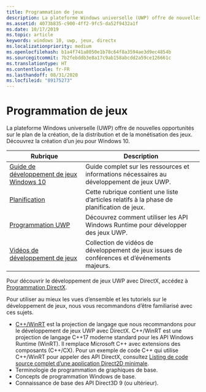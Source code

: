 ```yaml
---
title: Programmation de jeux
description: La plateforme Windows universelle (UWP) offre de nouvelles opportunités sur le plan de la création, de la distribution et de la monétisation des jeux. Découvrez comment créer un jeu ou porter un jeu existant.
ms.assetid: 4073b835-c900-4ff2-9fc5-da52f9432a1f
ms.date: 10/17/2019
ms.topic: article
keywords: windows 10, uwp, jeux, directx
ms.localizationpriority: medium
ms.openlocfilehash: b1a4f741a8050e1b78c64f8a3594ae3d9ec4854b
ms.sourcegitcommit: 7b2febddb3e8a17c9ab158abcdd2a59ce126661c
ms.translationtype: HT
ms.contentlocale: fr-FR
ms.lasthandoff: 08/31/2020
ms.locfileid: "89175273"
---
```

# <a name="game-programming"></a>Programmation de jeux

La plateforme Windows universelle (UWP) offre de nouvelles opportunités sur le plan de la création, de la distribution et de la monétisation des jeux. Découvrez la création d’un jeu pour Windows 10.

| Rubrique | Description |
|-|-|
| [Guide de développement de jeux Windows 10](e2e.md) | Guide complet sur les ressources et informations nécessaires au développement de jeux UWP. |
| [Planification](planning.md) | Cette rubrique contient une liste d’articles relatifs à la phase de planification de jeux. |
| [Programmation UWP](uwp-programming.md) | Découvrez comment utiliser les API Windows Runtime pour développer des jeux UWP. |
| [Vidéos de développement de jeux](game-development-videos.md) | Collection de vidéos de développement de jeux issues de conférences et d’événements majeurs. |

Pour découvrir le développement de jeux UWP avec DirectX, accédez à [Programmation DirectX](directx-programming.md).

Pour utiliser au mieux les vues d’ensemble et les tutoriels sur le développement de jeux, nous vous recommandons d’être familiarisé avec ces sujets.

- [C++/WinRT](../cpp-and-winrt-apis/index.md) est la projection de langage que nous recommandons pour le développement de jeux UWP avec DirectX. C++/WinRT est une projection de langage C++17 moderne standard pour les API Windows Runtime (WinRT). Il remplace Microsoft C++ avec extensions des composants (C++/CX). Pour un exemple de code C++ qui utilise C++/WinRT pour appeler des API DirectX, consultez [Listing de code source complet d’une application Direct2D minimale](../cpp-and-winrt-apis/consume-com.md#full-source-code-listing-of-a-minimal-direct2d-application).
- Terminologie de programmation de graphiques de base.
- Concepts de programmation Windows de base.
- Connaissance de base des API Direct3D 9 (ou ultérieur).